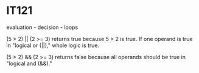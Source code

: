 # IT121
evaluation - decision - loops

(5 > 2) || (2 >= 3) returns true because 5 > 2 is true. If one operand is true in "logical or (||)," whole logic is true.

(5 > 2) && (2 >= 3) returns false because all operands should be true in "logical and (&&)."